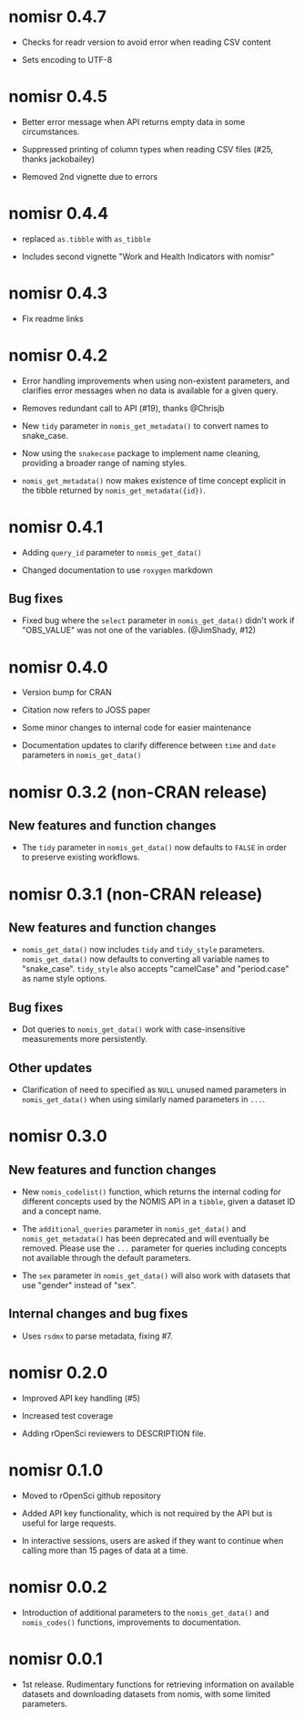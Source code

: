 

# nomisr 0.4.7

* Checks for readr version to avoid error when reading CSV content

* Sets encoding to UTF-8

# nomisr 0.4.5

* Better error message when API returns empty data in some circumstances.

* Suppressed printing of column types when reading CSV files (#25, thanks jackobailey)

* Removed 2nd vignette due to errors 


# nomisr 0.4.4

* replaced `as.tibble` with `as_tibble`

* Includes second vignette "Work and Health Indicators with nomisr"

# nomisr 0.4.3

* Fix readme links

# nomisr 0.4.2

* Error handling improvements when using non-existent parameters, and clarifies
  error messages when no data is available for a given query.
  
* Removes redundant call to API (#19), thanks @Chrisjb

* New `tidy` parameter in `nomis_get_metadata()` to convert names to snake_case.

* Now using the `snakecase` package to implement name cleaning, 
  providing a broader range of naming styles.
  
* `nomis_get_metadata()` now makes existence of time concept explicit in the 
  tibble returned by `nomis_get_metadata({id})`.


# nomisr 0.4.1

* Adding `query_id` parameter to `nomis_get_data()`

* Changed documentation to use `roxygen` markdown

## Bug fixes

* Fixed bug where the `select` parameter in `nomis_get_data()` didn't work if 
  "OBS_VALUE" was not one of the variables. (@JimShady, #12)


# nomisr 0.4.0

* Version bump for CRAN

* Citation now refers to JOSS paper

* Some minor changes to internal code for easier maintenance

* Documentation updates to clarify difference between `time` and `date` 
parameters in `nomis_get_data()`


# nomisr 0.3.2 (non-CRAN release)

## New features and function changes

* The `tidy` parameter in `nomis_get_data()` now defaults to `FALSE` in order
to preserve existing workflows.

# nomisr 0.3.1 (non-CRAN release)

## New features and function changes

* `nomis_get_data()` now includes `tidy` and `tidy_style` parameters. 
`nomis_get_data()` now defaults to converting all variable names to 
"snake_case". `tidy_style` also accepts "camelCase" and "period.case" as name
style options.

## Bug fixes

* Dot queries to `nomis_get_data()` work with case-insensitive measurements 
more persistently. 

## Other updates

* Clarification of need to specified as `NULL` unused named parameters in
`nomis_get_data()` when using similarly named parameters in `...`.

# nomisr 0.3.0

## New features and function changes

* New `nomis_codelist()` function, which returns the internal coding for 
different concepts used by the NOMIS API in a `tibble`, given a dataset 
ID and a concept name. 

* The `additional_queries` parameter in `nomis_get_data()` and 
`nomis_get_metadata()` has been deprecated and will eventually be removed. 
Please use the `...` parameter for queries including concepts not available 
through the default parameters.

* The `sex` parameter in `nomis_get_data()` will also work with datasets that 
use "gender" instead of "sex".

## Internal changes and bug fixes

* Uses `rsdmx` to parse metadata, fixing #7.

# nomisr 0.2.0

* Improved API key handling (#5)

* Increased test coverage

* Adding rOpenSci reviewers to DESCRIPTION file.


# nomisr 0.1.0

* Moved to rOpenSci github repository

* Added API key functionality, which is not required by the API but is 
useful for large requests.

* In interactive sessions, users are asked if they want to continue when 
calling more than 15 pages of data at a time.

# nomisr 0.0.2

* Introduction of additional parameters to the `nomis_get_data()` and 
`nomis_codes()` functions, improvements to documentation.

# nomisr 0.0.1

* 1st release. Rudimentary functions for retrieving information on available 
datasets and downloading datasets from nomis, with some limited parameters.

